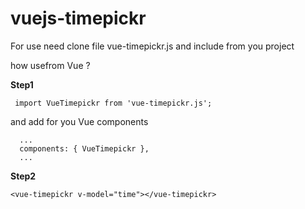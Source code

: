 # vuejs-timepickr

For use need clone file vue-timepickr.js and include from you project 

how usefrom Vue ?

**Step1**
```
 import VueTimepickr from 'vue-timepickr.js';

```
and add for you Vue components

```
  ...
  components: { VueTimepickr },
  ...

```



**Step2**
```
<vue-timepickr v-model="time"></vue-timepickr>

```

